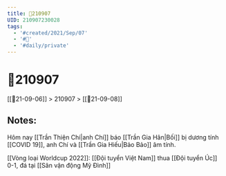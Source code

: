 ```yaml
---
title: 📝210907
UID: 210907230028
tags:
  - '#created/2021/Sep/07'
  - '#📅'
  - '#daily/private'
---
```

# 📝210907
[[📝21-09-06]] > 210907 > [[📝21-09-08]]

## Notes:
Hôm nay [[Trần Thiện Chí|anh Chí]] báo [[Trần Gia Hân|Bối]] bị dương tính [[COVID 19]], anh Chí và [[Trần Gia Hiếu|Bảo Bảo]] âm tính.

[[Vòng loại Worldcup 2022]]: [[Đội tuyển Việt Nam]] thua [[Đội tuyển Úc]] 0-1, đá tại [[Sân vận động Mỹ Đình]]
